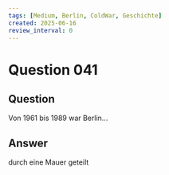 ```yaml
---
tags: [Medium, Berlin, ColdWar, Geschichte]
created: 2025-06-16
review_interval: 0
---
```


# Question 041

## Question

Von 1961 bis 1989 war Berlin...

## Answer

durch eine Mauer geteilt
